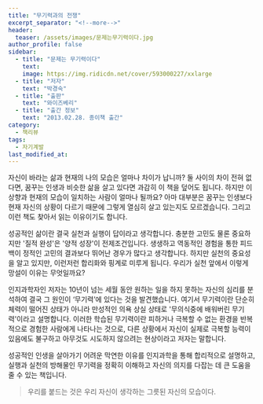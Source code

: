```yaml
---
title: "무기력과의 전쟁"
excerpt_separator: "<!--more-->"
header:
  teaser: /assets/images/문제는무기력이다.jpg
author_profile: false
sidebar:
  - title: "문제는 무기력이다"
    text:
    image: https://img.ridicdn.net/cover/593000227/xxlarge
  - title: "저자"
    text: "박경숙"
  - title: "출판"
    text: "와이즈베리"
  - title: "출간 정보"
    text: "2013.02.28. 종이책 출간"
category:
  - 책리뷰
tags:
  - 자기계발
last_modified_at:
---
```


자신이 바라는 삶과 현재의 나의 모습은 얼마나 차이가 납니까? 둘 사이의 차이 전혀 없다면, 꿈꾸는 인생과 비슷한 삶을 살고 있다면 과감히 이 책을 덮어도 됩니다. <!--more--> 하지만 이상향과 현재의 모습이 일치하는 사람이 얼마나 될까요? 아마 대부분은 꿈꾸는 인생보다 현재 자신의 상황이 다르기 때문에 그렇게 열심히 살고 있는지도 모르겠습니다. 그리고 이런 책도 찾아서 읽는 이유이기도 합니다.

성공적인 삶이란 결국 실천과 실행이 답이라고 생각합니다. 충분한 고민도 물론 중요하지만 '질적 완성'은 '양적 성장'이 전제조건입니다. 생생하고 역동적인 경험을 통한 피드백이 정적인 고민의 결과보다 뛰어난 경우가 많다고 생각합니다. 하지만 실천의 중요성을 알고 있지만, 이런저런 합리화와 핑계로 미루게 됩니다. 우리가 실천 앞에서 이렇게 망설이 이유는 무엇일까요?

인지과학자인 저자는 10년이 넘는 세월 동안 원하는 일을 하지 못하는 자신의 심리를 분석하여 결국 그 원인이 ‘무기력’에 있다는 것을 발견했습니다. 여기서 무기력이란 단순히 체력이 떨어진 상태가 아니라 만성적인 의욕 상실 상태로 '무의식중에 배워버린 무기력'이라고 설명합니다. 이러한 학습된 무기력이란 피하거나 극복할 수 없는 환경을 반복적으로 경험한 사람에게 나타나는 것으로, 다른 상황에서 자신이 실제로 극복할 능력이 있음에도 불구하고 아무것도 시도하지 않으려는 현상이라고 저자는 말합니다.

성공적인 인생을 살아가기 어려운 막연한 이유를 인지과학을 통해 합리적으로 설명하고, 실행과 실천의 방해물인 무기력을 정확히 이해하고 자신의 의지를 다잡는 데 큰 도움을 줄 수 있는 책입니다.

> 우리를 붙드는 것은 우리 자신이 생각하는 그릇된 자신의 모습이다.